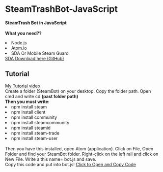 # SteamTrashBot-JavaScript

<b>SteamTrash Bot in JavaScript</b><br />
<br />
<b>What you need??</b><br />
<li>Node.js</li>
<li>Atom.io</li>
<li>SDA Or Mobile Steam Guard</li>
<a href="https://github.com/Jessecar96/SteamDesktopAuthenticator">SDA Download here (GitHub)</a>
<h2>Tutorial</h2>
<a href="https://www.youtube.com/channel/UCd2ujTlK79FsUfF1aEJnh3w">My Tutorial video</a><br />
Create a folder (SteamBot) on your desktop. Copy the folder path. Open cmd and write cd <b>(past folder path)</b><br />
<b>Then you must write:</b><br />
<li>npm install steam</li>
<li>npm install client</li>
<li>npm install community</li>
<li>npm install steamcommunity</li>
<li>npm install steamid</li>
<li>npm install steam-trade</li>
<li>npm install steam-user</li>
<br />
Then you have this installed, open Atom (application). Click on File, Open Folder and find your SteamBot folder. 
Right-click on the left rail and click on New File. Write a this name= bot.js and save.<br />
Copy this code and put into bot.js! <a href="http://pastebin.com/WTVEsSz7">Click to Open and Copy Code</a>
